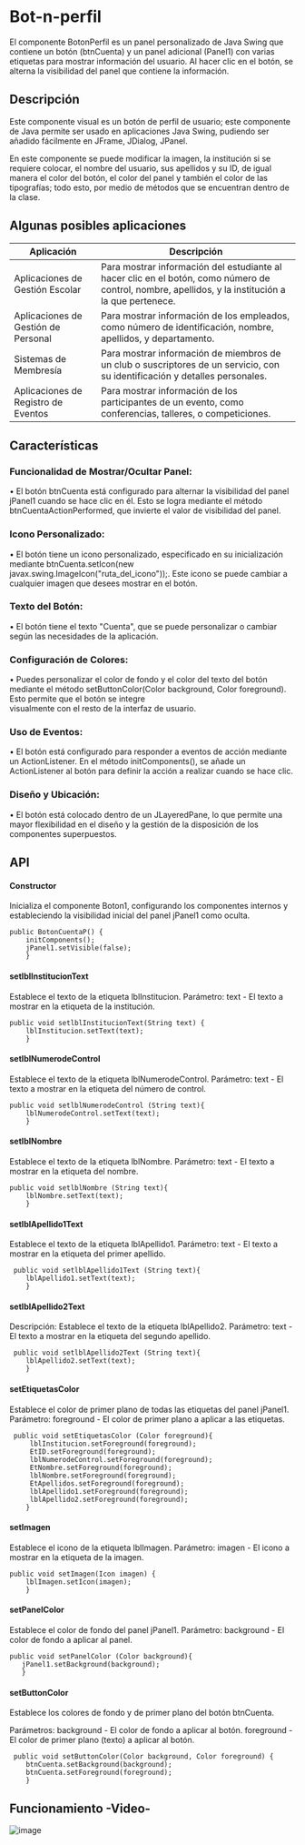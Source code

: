 
# Bot-n-perfil

El componente BotonPerfil es un panel personalizado de Java Swing que contiene un botón (btnCuenta) y un panel adicional (Panel1) con varias etiquetas para mostrar información del usuario. Al hacer clic en el botón, se alterna la visibilidad del panel que contiene la información.

## Descripción
Este componente visual es un botón de perfil de usuario; este componente de Java permite ser usado en aplicaciones Java Swing, pudiendo ser añadido fácilmente en JFrame, JDialog, JPanel.

En este componente se puede modificar la imagen, la institución si se requiere colocar, el nombre del usuario, sus apellidos y su ID, de igual manera el color del botón, el color del panel y también el color de las tipografías; todo esto, por medio de métodos que se encuentran dentro de la clase. 


## Algunas posibles aplicaciones

| Aplicación                      | Descripción                                                                                                                                         |
|---------------------------------|-----------------------------------------------------------------------------------------------------------------------------------------------------|
| Aplicaciones de Gestión Escolar | Para mostrar información del estudiante al hacer clic en el botón, como número de control, nombre, apellidos, y la institución a la que pertenece.   |
| Aplicaciones de Gestión de Personal | Para mostrar información de los empleados, como número de identificación, nombre, apellidos, y departamento.                                            |
| Sistemas de Membresía           | Para mostrar información de miembros de un club o suscriptores de un servicio, con su identificación y detalles personales.                          |
| Aplicaciones de Registro de Eventos | Para mostrar información de los participantes de un evento, como conferencias, talleres, o competiciones.                                             |

## Características

 ### Funcionalidad de Mostrar/Ocultar Panel:
  •	El botón btnCuenta está configurado para alternar la visibilidad del panel jPanel1 cuando se hace clic en él. Esto se logra mediante el método btnCuentaActionPerformed, que invierte 
  el valor de visibilidad del panel.
  
 ### Icono Personalizado:
  •	El botón tiene un icono personalizado, especificado en su inicialización mediante btnCuenta.setIcon(new javax.swing.ImageIcon("ruta_del_icono"));. Este icono se puede cambiar a 
  cualquier imagen que desees mostrar en el botón.

 ### Texto del Botón:
  •	El botón tiene el texto "Cuenta", que se puede personalizar o cambiar según las necesidades de la aplicación.
  
 ### Configuración de Colores:
  •	Puedes personalizar el color de fondo y el color del texto del botón mediante el método setButtonColor(Color background, Color foreground). Esto permite que el botón se integre     
  visualmente con el resto de la interfaz de usuario.
  
 ### Uso de Eventos:
  •	El botón está configurado para responder a eventos de acción mediante un ActionListener. En el método initComponents(), se añade un ActionListener al botón para definir la acción a 
  realizar cuando se hace clic.
  
 ### Diseño y Ubicación:
  •	El botón está colocado dentro de un JLayeredPane, lo que permite una mayor flexibilidad en el diseño y la gestión de la disposición de los componentes superpuestos.

## API
  
#### Constructor
Inicializa el componente Boton1, configurando los componentes internos y estableciendo la visibilidad inicial del panel jPanel1 como oculta.

    public BotonCuentaP() {
        initComponents();
        jPanel1.setVisible(false);
        }

#### setlblInstitucionText	
Establece el texto de la etiqueta lblInstitucion.
Parámetro: text - El texto a mostrar en la etiqueta de la institución.

    public void setlblInstitucionText(String text) {
        lblInstitucion.setText(text);
        }

#### setlblNumerodeControl
Establece el texto de la etiqueta lblNumerodeControl.
Parámetro: 
text - El texto a mostrar en la etiqueta del número de control.

    public void setlblNumerodeControl (String text){
        lblNumerodeControl.setText(text);
        }

#### setlblNombre
Establece el texto de la etiqueta lblNombre.
Parámetro: 
text - El texto a mostrar en la etiqueta del nombre.

    public void setlblNombre (String text){
        lblNombre.setText(text);
        }

#### setlblApellido1Text
Establece el texto de la etiqueta lblApellido1.
Parámetro:
text - El texto a mostrar en la etiqueta del primer apellido.

     public void setlblApellido1Text (String text){
        lblApellido1.setText(text); 
        }

#### setlblApellido2Text
Descripción: Establece el texto de la etiqueta lblApellido2.
Parámetro: 
text - El texto a mostrar en la etiqueta del segundo apellido.

     public void setlblApellido2Text (String text){
        lblApellido2.setText(text);
        }

#### setEtiquetasColor
Establece el color de primer plano de todas las etiquetas del panel jPanel1.
Parámetro: 
foreground - El color de primer plano a aplicar a las etiquetas.

     public void setEtiquetasColor (Color foreground){
         lblInstitucion.setForeground(foreground);
         EtID.setForeground(foreground);
         lblNumerodeControl.setForeground(foreground);
         EtNombre.setForeground(foreground);
         lblNombre.setForeground(foreground);
         EtApellidos.setForeground(foreground);
         lblApellido1.setForeground(foreground);
         lblApellido2.setForeground(foreground);   
        }

#### setImagen
Establece el icono de la etiqueta lblImagen.
Parámetro: 
imagen - El icono a mostrar en la etiqueta de la imagen.

    public void setImagen(Icon imagen) {
        lblImagen.setIcon(imagen);
        }

#### setPanelColor
Establece el color de fondo del panel jPanel1.
Parámetro: 
background - El color de fondo a aplicar al panel.

    public void setPanelColor (Color background){
       jPanel1.setBackground(background);
       }

#### setButtonColor
Establece los colores de fondo y de primer plano del botón btnCuenta.

Parámetros:
background - El color de fondo a aplicar al botón.
foreground - El color de primer plano (texto) a aplicar al botón.

     public void setButtonColor(Color background, Color foreground) {
        btnCuenta.setBackground(background);
        btnCuenta.setForeground(foreground); 
        }

## Funcionamiento -Video-



![image](https://github.com/user-attachments/assets/8408a069-884d-4ad0-9304-1eed340d2e52)

